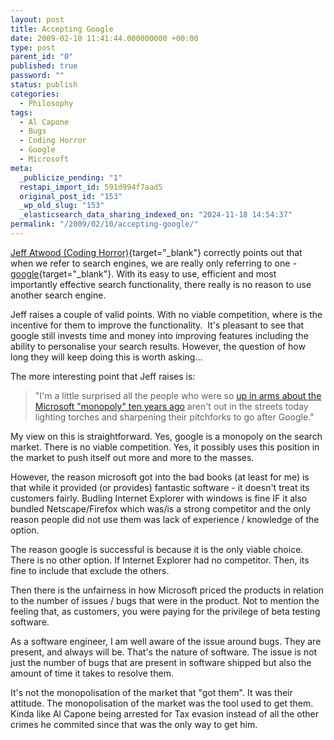 ```yaml
---
layout: post
title: Accepting Google
date: 2009-02-10 11:41:44.000000000 +00:00
type: post
parent_id: "0"
published: true
password: ""
status: publish
categories:
  - Philosophy
tags:
  - Al Capone
  - Bugs
  - Coding Horror
  - Google
  - Microsoft
meta:
  _publicize_pending: "1"
  restapi_import_id: 591d994f7aad5
  original_post_id: "153"
  _wp_old_slug: "153"
  _elasticsearch_data_sharing_indexed_on: "2024-11-18 14:54:37"
permalink: "/2009/02/10/accepting-google/"
---
```


[Jeff Atwood (Coding Horror)](http://www.codinghorror.com/blog/archives/001224.html "Google monoculture"){target="\_blank"}
correctly points out that when we refer to search engines, we are really only
referring to one - [google](http://www.google.co.uk "Google"){target="\_blank"}.
With its easy to use, efficient and most importantly effective search
functionality, there really is no reason to use another search engine.

Jeff raises a couple of valid points. With no viable competition, where is the
incentive for them to improve the functionality.  It\'s pleasant to see that
google still invests time and money into improving features including the
ability to personalise your search results. However, the question of how long
they will keep doing this is worth asking\...

The more interesting point that Jeff raises is:

> \"I\'m a little surprised all the people who were so
> [up in arms about the Microsoft \"monopoly\" ten years ago](http://en.wikipedia.org/wiki/United_States_v._Microsoft)
> aren\'t out in the streets today lighting torches and sharpening their
> pitchforks to go after Google.\"

My view on this is straightforward. Yes, google is a monopoly on the search
market. There is no viable competition. Yes, it possibly uses this position in
the market to push itself out more and more to the masses.

However, the reason microsoft got into the bad books (at least for me) is that
while it provided (or provides) fantastic software - it doesn\'t treat its
customers fairly. Budling Internet Explorer with windows is fine IF it also
bundled Netscape/Firefox which was/is a strong competitor and the only reason
people did not use them was lack of experience / knowledge of the option.

The reason google is successful is because it is the only viable choice. There
is no other option. If Internet Explorer had no competitor. Then, its fine to
include that exclude the others.

Then there is the unfairness in how Microsoft priced the products in relation to
the number of issues / bugs that were in the product. Not to mention the feeling
that, as customers, you were paying for the privilege of beta testing software.

As a software engineer, I am well aware of the issue around bugs. They are
present, and always will be. That\'s the nature of software. The issue is not
just the number of bugs that are present in software shipped but also the amount
of time it takes to resolve them.

It\'s not the monopolisation of the market that \"got them\". It was their
attitude. The monopolisation of the market was the tool used to get them. Kinda
like Al Capone being arrested for Tax evasion instead of all the other crimes he
commited since that was the only way to get him.
